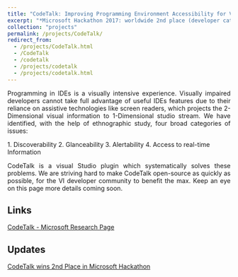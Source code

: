 ```yaml
---
title: "CodeTalk: Improving Programming Environment Accessibility for Visually Impaired Developers"
excerpt: "*Microsoft Hackathon 2017: worldwide 2nd place (developer category)*"
collection: "projects"
permalink: /projects/CodeTalk/
redirect_from:
  - /projects/CodeTalk.html
  - /CodeTalk
  - /codetalk
  - /projects/codetalk
  - /projects/codetalk.html
---
```


<p align="justify">Programming in IDEs is a visually intensive experience. Visually impaired developers cannot take full advantage of useful IDEs features due to their reliance on assistive technologies like screen readers, which projects the 2-Dimensional visual information to 1-Dimensional studio stream. We have identified, with the help of ethnographic study, four broad categories of issues:</p>
1. Discoverability
2. Glanceability
3. Alertability
4. Access to real-time Information

<p align="justify">CodeTalk is a visual Studio plugin which systematically solves these problems. We are striving hard to make CodeTalk open-source as quickly as possible, for the VI developer community to benefit the max. Keep an eye on this page more details coming soon.</p>

Links
---
[CodeTalk - Microsoft Research Page](https://www.microsoft.com/en-us/research/project/codetalk/)

Updates
---
[CodeTalk wins 2nd Place in Microsoft Hackathon](https://priyan.info/posts/CodeTalkWins)